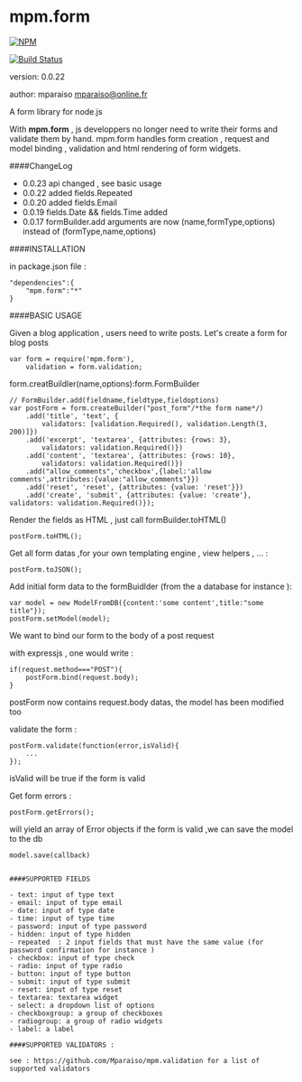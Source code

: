 mpm.form
========

[![NPM](https://nodei.co/npm/mpm.form.png?downloads=true)](https://nodei.co/npm/mpm.form/)


[![Build Status](https://travis-ci.org/Mparaiso/mpm.form.png?branch=master)](https://travis-ci.org/Mparaiso/mpm.form)

version: 0.0.22

author: mparaiso <mparaiso@online.fr>

A form library for node.js

With __mpm.form__ , js developpers no longer need to write their forms and validate them by hand. 
mpm.form handles form creation , request and model binding ,  validation and html rendering of
form widgets.

####ChangeLog
- 0.0.23 api changed , see basic usage
- 0.0.22 added fields.Repeated
- 0.0.20 added fields.Email
- 0.0.19 fields.Date && fields.Time added
- 0.0.17 formBuilder.add arguments are now (name,formType,options) instead of (formType,name,options)


####INSTALLATION

in package.json file : 

	"dependencies":{
		"mpm.form":"*"
	}

####BASIC USAGE



Given a blog application , users need to write posts.
Let's create a form for blog posts
	 
	var form = require('mpm.form'),
	    validation = form.validation;

form.creatBuildler(name,options):form.FormBuilder

	// FormBuilder.add(fieldname,fieldtype,fieldoptions)
	var postForm = form.createBuilder("post_form"/*the form name*/)
        .add('title', 'text', {
            validators: [validation.Required(), validation.Length(3, 200)]})
        .add('excerpt', 'textarea', {attributes: {rows: 3},
            validators: validation.Required()})
        .add('content', 'textarea', {attributes: {rows: 10},
            validators: validation.Required()})
        .add("allow_comments",'checkbox',{label:'allow comments',attributes:{value:"allow_comments"}})
        .add('reset', 'reset', {attributes: {value: 'reset'}})
        .add('create', 'submit', {attributes: {value: 'create'}, validators: validation.Required()});
        
Render the fields as HTML , just call formBuilder.toHTML()

    postForm.toHTML();

Get all form datas ,for your own templating engine , view helpers , ... :

    postForm.toJSON();

Add initial form data to the formBuidlder (from the a database for instance ):

    var model = new ModelFromDB({content:'some content',title:"some title"});
    postForm.setModel(model);

We want to bind our form to the body of a post request

with expressjs , one would write :

    if(request.method==="POST"){
    	postForm.bind(request.body);
    }

postForm now contains request.body datas, the model has been modified too
    
validate the form : 

    postForm.validate(function(error,isValid){
		...
    });
    
isValid  will be true if the form is valid

Get form errors : 

    postForm.getErrors(); 

will yield an array of Error objects
if the form is valid ,we can save the model to the db

    model.save(callback)

```

####SUPPORTED FIELDS

- text: input of type text
- email: input of type email
- date: input of type date
- time: input of type time
- password: input of type password
- hidden: input of type hidden
- repeated  : 2 input fields that must have the same value (for password confirmation for instance )
- checkbox: input of type check
- radio: input of type radio
- button: input of type button
- submit: input of type submit
- reset: input of type reset
- textarea: textarea widget
- select: a dropdown list of options
- checkboxgroup: a group of checkboxes
- radiogroup: a group of radio widgets
- label: a label

####SUPPORTED VALIDATORS : 

see : https://github.com/Mparaiso/mpm.validation for a list of supported validators



